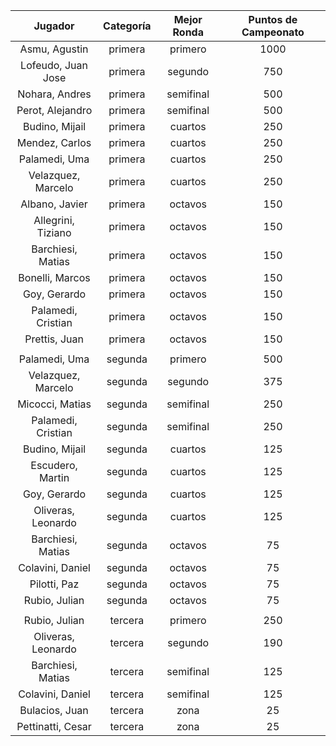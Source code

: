 |      Jugador       |  Categoría  |  Mejor Ronda  |  Puntos de Campeonato  |
|:------------------:|:-----------:|:-------------:|:----------------------:|
|   Asmu, Agustin    |   primera   |    primero    |          1000          |
| Lofeudo, Juan Jose |   primera   |    segundo    |          750           |
|   Nohara, Andres   |   primera   |   semifinal   |          500           |
|  Perot, Alejandro  |   primera   |   semifinal   |          500           |
|   Budino, Mijail   |   primera   |    cuartos    |          250           |
|   Mendez, Carlos   |   primera   |    cuartos    |          250           |
|   Palamedi, Uma    |   primera   |    cuartos    |          250           |
| Velazquez, Marcelo |   primera   |    cuartos    |          250           |
|   Albano, Javier   |   primera   |    octavos    |          150           |
| Allegrini, Tiziano |   primera   |    octavos    |          150           |
| Barchiesi, Matias  |   primera   |    octavos    |          150           |
|  Bonelli, Marcos   |   primera   |    octavos    |          150           |
|    Goy, Gerardo    |   primera   |    octavos    |          150           |
| Palamedi, Cristian |   primera   |    octavos    |          150           |
|   Prettis, Juan    |   primera   |    octavos    |          150           |
|                    |             |               |                        |
|   Palamedi, Uma    |   segunda   |    primero    |          500           |
| Velazquez, Marcelo |   segunda   |    segundo    |          375           |
|  Micocci, Matias   |   segunda   |   semifinal   |          250           |
| Palamedi, Cristian |   segunda   |   semifinal   |          250           |
|   Budino, Mijail   |   segunda   |    cuartos    |          125           |
|  Escudero, Martin  |   segunda   |    cuartos    |          125           |
|    Goy, Gerardo    |   segunda   |    cuartos    |          125           |
| Oliveras, Leonardo |   segunda   |    cuartos    |          125           |
| Barchiesi, Matias  |   segunda   |    octavos    |           75           |
|  Colavini, Daniel  |   segunda   |    octavos    |           75           |
|    Pilotti, Paz    |   segunda   |    octavos    |           75           |
|   Rubio, Julian    |   segunda   |    octavos    |           75           |
|                    |             |               |                        |
|   Rubio, Julian    |   tercera   |    primero    |          250           |
| Oliveras, Leonardo |   tercera   |    segundo    |          190           |
| Barchiesi, Matias  |   tercera   |   semifinal   |          125           |
|  Colavini, Daniel  |   tercera   |   semifinal   |          125           |
|   Bulacios, Juan   |   tercera   |     zona      |           25           |
| Pettinatti, Cesar  |   tercera   |     zona      |           25           |